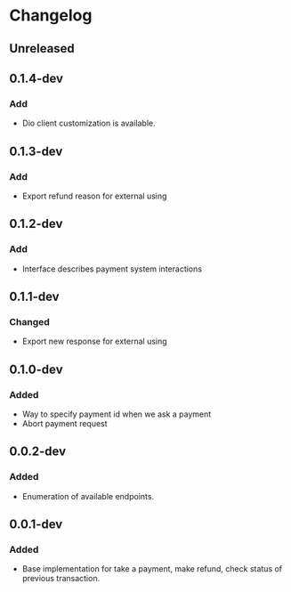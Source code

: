 # Changelog

## Unreleased

## 0.1.4-dev
### Add
* Dio client customization is available.

## 0.1.3-dev
### Add
* Export refund reason for external using

## 0.1.2-dev
### Add
* Interface describes payment system interactions

## 0.1.1-dev
### Changed
* Export new response for external using

## 0.1.0-dev
### Added
* Way to specify payment id when we ask a payment
* Abort payment request

## 0.0.2-dev
### Added
* Enumeration of available endpoints.

## 0.0.1-dev
### Added
* Base implementation for take a payment, make refund, check status of previous transaction.